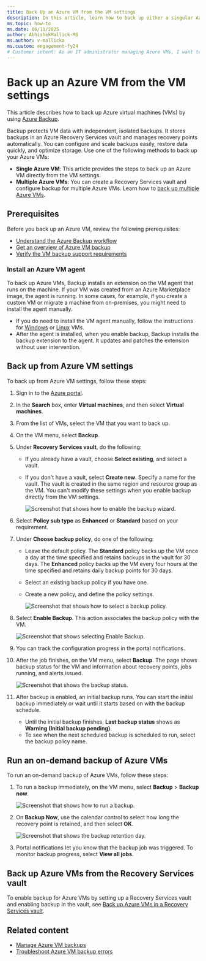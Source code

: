 ```yaml
---
title: Back Up an Azure VM from the VM settings
description: In this article, learn how to back up either a singular Azure VM or multiple Azure VMs with Azure Backup.
ms.topic: how-to
ms.date: 06/11/2025
author: AbhishekMallick-MS
ms.author: v-mallicka
ms.custom: engagement-fy24
# Customer intent: As an IT administrator managing Azure VMs, I want to back up VMs directly from the VM settings so that I can ensure data protection and easy recovery from potential data loss.
---
```

# Back up an Azure VM from the VM settings

This article describes how to back up Azure virtual machines (VMs) by using [Azure Backup](backup-overview.md).

Backup protects VM data with independent, isolated backups. It stores backups in an Azure Recovery Services vault and manages recovery points automatically. You can configure and scale backups easily, restore data quickly, and optimize storage. Use one of the following methods to back up your Azure VMs:

- **Single Azure VM**: This article provides the steps to back up an Azure VM directly from the VM settings.
- **Multiple Azure VMs**: You can create a Recovery Services vault and configure backup for multiple Azure VMs. Learn how to [back up multiple Azure VMs](backup-azure-arm-vms-prepare.md).

## Prerequisites

Before you back up an Azure VM, review the following prerequisites:

- [Understand the Azure Backup workflow](backup-architecture.md#how-does-azure-backup-work)
- [Get an overview of Azure VM backup](backup-azure-vms-introduction.md)
- [Verify the VM backup support requirements](backup-support-matrix.md#azure-vm-backup-support)

### Install an Azure VM agent

To back up Azure VMs, Backup installs an extension on the VM agent that runs on the machine. If your VM was created from an Azure Marketplace image, the agent is running. In some cases, for example, if you create a custom VM or migrate a machine from on-premises, you might need to install the agent manually.

- If you do need to install the VM agent manually, follow the instructions for [Windows](/azure/virtual-machines/extensions/agent-windows) or [Linux](/azure/virtual-machines/extensions/agent-linux) VMs.
- After the agent is installed, when you enable backup, Backup installs the backup extension to the agent. It updates and patches the extension without user intervention.

## Back up from Azure VM settings

To back up from Azure VM settings, follow these steps:

1. Sign in to the [Azure portal](https://portal.azure.com/).
1. In the **Search** box, enter **Virtual machines**, and then select **Virtual machines**.
1. From the list of VMs, select the VM that you want to back up.
1. On the VM menu, select **Backup**.
1. Under **Recovery Services vault**, do the following:

   - If you already have a vault, choose **Select existing**, and select a vault.
   - If you don't have a vault, select **Create new**. Specify a name for the vault. The vault is created in the same region and resource group as the VM. You can't modify these settings when you enable backup directly from the VM settings.

        ![Screenshot that shows how to enable the backup wizard.](./media/backup-azure-vms-first-look-arm/vm-menu-enable-backup-small.png)

1. Select **Policy sub type** as **Enhanced** or **Standard** based on your requirement.

1. Under **Choose backup policy**, do one of the following:

   - Leave the default policy. The **Standard** policy backs up the VM once a day at the time specified and retains backups in the vault for 30 days. The **Enhanced** policy backs up the VM every four hours at the time specified and retains daily backup points for 30 days.
   - Select an existing backup policy if you have one.
   - Create a new policy, and define the policy settings.

      ![Screenshot that shows how to select a backup policy.](./media/backup-azure-vms-first-look-arm/set-backup-policy.png)

1. Select **Enable Backup**. This action associates the backup policy with the VM.

    ![Screenshot that shows selecting Enable Backup.](./media/backup-azure-vms-first-look-arm/vm-management-menu-enable-backup-button.png)

1. You can track the configuration progress in the portal notifications.
1. After the job finishes, on the VM menu, select **Backup**. The page shows backup status for the VM and information about recovery points, jobs running, and alerts issued.

   ![Screenshot that shows the backup status.](./media/backup-azure-vms-first-look-arm/backup-item-view-update.png)

1. After backup is enabled, an initial backup runs. You can start the initial backup immediately or wait until it starts based on with the backup schedule.
    - Until the initial backup finishes, **Last backup status** shows as **Warning (Initial backup pending)**.
    - To see when the next scheduled backup is scheduled to run, select the backup policy name.

## Run an on-demand backup of Azure VMs

To run an on-demand backup of Azure VMs, follow these steps:

1. To run a backup immediately, on the VM menu, select **Backup** > **Backup now**.

    ![Screenshot that shows how to run a backup.](./media/backup-azure-vms-first-look-arm/backup-now-update.png)

1. On **Backup Now**, use the calendar control to select how long the recovery point is retained, and then select **OK**.

    ![Screenshot that shows the backup retention day.](./media/backup-azure-vms-first-look-arm/backup-now-blade-calendar.png)

1. Portal notifications let you know that the backup job was triggered. To monitor backup progress, select **View all jobs**.

## Back up Azure VMs from the Recovery Services vault

To enable backup for Azure VMs by setting up a Recovery Services vault and enabling backup in the vault, see [Back up Azure VMs in a Recovery Services vault](backup-azure-arm-vms-prepare.md).

## Related content

- [Manage Azure VM backups](backup-azure-manage-vms.md)
- [Troubleshoot Azure VM backup errors](backup-azure-vms-troubleshoot.md)
